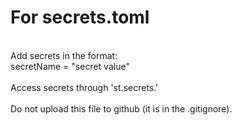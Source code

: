 # For secrets.toml
<br>
Add secrets in the format:
<br>
secretName = "secret value"
<br><br>
Access secrets through 'st.secrets.<secret name>'
<br><br>
Do not upload this file to github (it is in the .gitignore).

